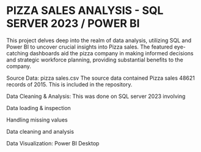 # PIZZA SALES ANALYSIS - SQL SERVER 2023 / POWER BI

This project delves deep into the realm of data analysis, utilizing SQL and Power BI to uncover crucial insights into Pizza sales. The featured eye-catching dashboards aid the pizza company in making informed decisions and strategic workforce planning, providing substantial benefits to the company.

Source Data:
pizza sales.csv
The source data contained Pizza sales 48621 records of 2015. This is included in the repository.


Data Cleaning & Analysis:
This was done on SQL server 2023 involving

Data loading & inspection

Handling missing values

Data cleaning and analysis

Data Visualization:
Power BI Desktop
